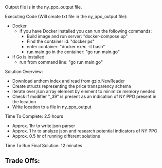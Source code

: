 Output file is in the ny_ppo_output file.

Executing Code (Will create txt file in the ny_ppo_output file):
- Docker
  - If you have Docker installed you can run the following commands:
    - Build image and run server: "docker-compose up"
    - Find the container id: "docker ps"
    - enter container: "docker exec -it <container-id> bash"
    - run main.go in the container: "go run main.go"
- If Go is installed:
  - run from command line: "go run main.go"
 
Solution Overview:
- Download anthem index and read from gzip.NewReader
- Create structs representing the price transparency schema
- Iterate over json array element by element to minimize memory needed
- Check if modifier "_39" is present as an indication of NY PPO present in the location
- Write location to a file in ny_ppo_output

Time To Complete: 2.5 hours
- Approx. 1hr to write json parser
- Approx. 1 hr to analyze json and research potential indicators of NY PPO
- Approx. 0.5 hr of running different solutions
  
Time To Run Final Solution: 12 minutes

Trade Offs:
- 

